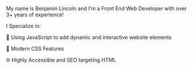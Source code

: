 My name is Benjamin Lincoln and I'm a Front End Web Developer with over 3+ years of experience!

I Specialize in:

🤖 Using JavaScript to add dynamic and interactive website elements

🎨 Modern CSS Features

🌐 Highly Accessible and SEO targeting HTML
